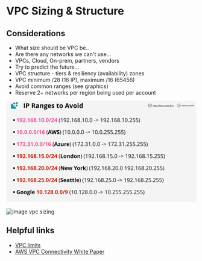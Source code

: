# VPC Sizing & Structure

## Considerations

* What size should be VPC be..
* Are there any networks we can't use...
* VPCs, Cloud, On-prem, partners, vendors
* Try to predict the future...
* VPC structure - tiers & resiliency (availability) zones
* VPC minimum /28 (16 IP), maximum /16 (65456)
* Avoid common ranges (see graphics)
* Reserve 2+ networks per region being used per account

![image info](./graphics/ip-ranges-to-avoid.PNG)

![image vpc sizing](./graphics/vpc-sizing.png)

## Helpful links

* [VPC limits](https://docs.aws.amazon.com/vpc/latest/userguide/amazon-vpc-limits.html)
* [AWS VPC Connectivity White Paper](https://d1.awsstatic.com/whitepapers/aws-amazon-vpc-connectivity-options.pdf)
